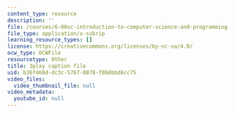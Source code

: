 ```yaml
---
content_type: resource
description: ''
file: /courses/6-00sc-introduction-to-computer-science-and-programming-spring-2011/b36f468ddc3c57678878f0b8bbd6cc75_B8is52oxHBw.vtt
file_type: application/x-subrip
learning_resource_types: []
license: https://creativecommons.org/licenses/by-nc-sa/4.0/
ocw_type: OCWFile
resourcetype: Other
title: 3play caption file
uid: b36f468d-dc3c-5767-8878-f0b8bbd6cc75
video_files:
  video_thumbnail_file: null
video_metadata:
  youtube_id: null
---
```

